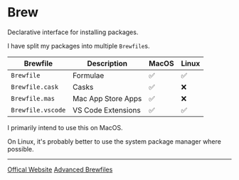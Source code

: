 # Brew

Declarative interface for installing packages.

I have split my packages into multiple `Brewfile`s.

| Brewfile          | Description        | MacOS | Linux |
| ----------------- | ------------------ | ----- | ----- |
| `Brewfile`        | Formulae           | ✅    | ✅    |
| `Brewfile.cask`   | Casks              | ✅    | ❌    |
| `Brewfile.mas`    | Mac App Store Apps | ✅    | ❌    |
| `Brewfile.vscode` | VS Code Extensions | ✅    | ✅    |

I primarily intend to use this on MacOS.

On Linux, it's probably better to use the system package manager where possible.

---

[Offical Website](https://docs.brew.sh/Brew-Bundle-and-Brewfile)
[Advanced Brewfiles](https://docs.brew.sh/Brew-Bundle-and-Brewfile#advanced-brewfiles)
